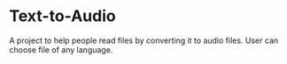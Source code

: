 # Text-to-Audio

A project to help people read files by converting it to audio files. User can choose file of any language.
